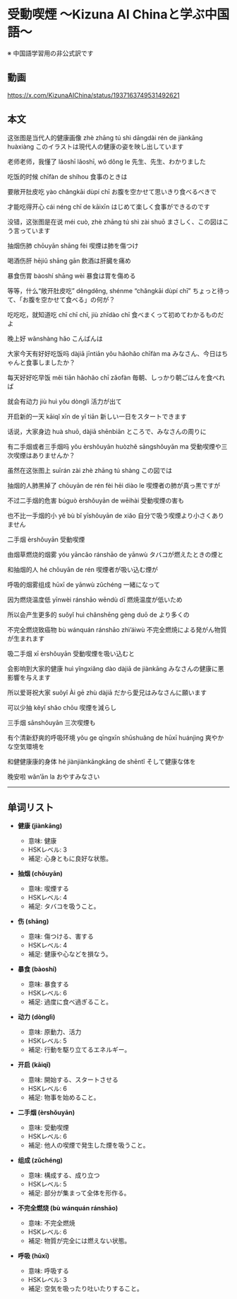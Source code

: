 # 受動喫煙 〜Kizuna AI Chinaと学ぶ中国語〜
※ 中国語学習用の非公式訳です

## 動画
https://x.com/KizunaAIChina/status/1937163749531492621

## 本文

这张图是当代人的健康画像
zhè zhāng tú shì dāngdài rén de jiànkāng huàxiàng
このイラストは現代人の健康の姿を映し出しています

老师老师，我懂了
lǎoshī lǎoshī, wǒ dǒng le
先生、先生、わかりました

吃饭的时候
chīfàn de shíhou
食事のときは

要敞开肚皮吃
yào chǎngkāi dùpí chī
お腹を空かせて思いきり食べるべきで

才能吃得开心
cái néng chī de kāixīn
はじめて楽しく食事ができるのです

没错，这张图是在说
méi cuò, zhè zhāng tú shì zài shuō
まさしく、この図はこう言っています

抽烟伤肺
chōuyān shāng fèi
喫煙は肺を傷つけ

喝酒伤肝
hējiǔ shāng gān
飲酒は肝臓を痛め

暴食伤胃
bàoshí shāng wèi
暴食は胃を傷める

等等，什么“敞开肚皮吃”
děngděng, shénme “chǎngkāi dùpí chī”
ちょっと待って、「お腹を空かせて食べる」の何が？

吃吃吃，就知道吃
chī chī chī, jiù zhīdào chī
食べまくって初めてわかるものだよ

晚上好
wǎnshàng hǎo
こんばんは

大家今天有好好吃饭吗
dàjiā jīntiān yǒu hǎohǎo chīfàn ma
みなさん、今日はちゃんと食事しましたか？

每天好好吃早饭
měi tiān hǎohǎo chī zǎofàn
毎朝、しっかり朝ごはんを食べれば

就会有动力
jiù huì yǒu dònglì
活力が出て

开启新的一天
kāiqǐ xīn de yī tiān
新しい一日をスタートできます

话说，大家身边
huà shuō, dàjiā shēnbiān
ところで、みなさんの周りに

有二手烟或者三手烟吗
yǒu èrshǒuyān huòzhě sāngshǒuyān ma
受動喫煙や三次喫煙はありませんか？

虽然在这张图上
suīrán zài zhè zhāng tú shàng
この図では

抽烟的人肺黑掉了
chōuyān de rén fèi hēi diào le
喫煙者の肺が真っ黒ですが

不过二手烟的危害
búguò èrshǒuyān de wēihài
受動喫煙の害も

也不比一手烟的小
yě bù bǐ yīshǒuyān de xiǎo
自分で吸う喫煙より小さくありません

二手烟
èrshǒuyān
受動喫煙

由烟草燃烧的烟雾
yóu yāncǎo ránshāo de yānwù
タバコが燃えたときの煙と

和抽烟的人
hé chōuyān de rén
喫煙者が吸い込む煙が

呼吸的烟雾组成
hūxī de yānwù zǔchéng
一緒になって

因为燃烧温度低
yīnwèi ránshāo wēndù dī
燃焼温度が低いため

所以会产生更多的
suǒyǐ huì chǎnshēng gèng duō de
より多くの

不完全燃烧致癌物
bù wánquán ránshāo zhì’áiwù
不完全燃焼による発がん物質が生まれます

吸二手烟
xī èrshǒuyān
受動喫煙を吸い込むと

会影响到大家的健康
huì yǐngxiǎng dào dàjiā de jiànkāng
みなさんの健康に悪影響を与えます

所以爱哥祝大家
suǒyǐ Ài gē zhù dàjiā
だから愛兄はみなさんに願います

可以少抽
kěyǐ shǎo chōu
喫煙を減らし

三手烟
sānshǒuyān
三次喫煙も

有个清新舒爽的呼吸环境
yǒu ge qīngxīn shūshuǎng de hūxī huánjìng
爽やかな空気環境を

和健健康康的身体
hé jiànjiànkāngkāng de shēntǐ
そして健康な体を

晚安啦
wǎn’ān la
おやすみなさい

---

## 单词リスト

* **健康 (jiànkāng)**

  * 意味: 健康
  * HSKレベル: 3
  * 補足: 心身ともに良好な状態。
* **抽烟 (chōuyān)**

  * 意味: 喫煙する
  * HSKレベル: 4
  * 補足: タバコを吸うこと。
* **伤 (shāng)**

  * 意味: 傷つける、害する
  * HSKレベル: 4
  * 補足: 健康や心などを損なう。
* **暴食 (bàoshí)**

  * 意味: 暴食する
  * HSKレベル: 6
  * 補足: 過度に食べ過ぎること。
* **动力 (dònglì)**

  * 意味: 原動力、活力
  * HSKレベル: 5
  * 補足: 行動を駆り立てるエネルギー。
* **开启 (kāiqǐ)**

  * 意味: 開始する、スタートさせる
  * HSKレベル: 6
  * 補足: 物事を始めること。
* **二手烟 (èrshǒuyān)**

  * 意味: 受動喫煙
  * HSKレベル: 6
  * 補足: 他人の喫煙で発生した煙を吸うこと。
* **组成 (zǔchéng)**

  * 意味: 構成する、成り立つ
  * HSKレベル: 5
  * 補足: 部分が集まって全体を形作る。
* **不完全燃烧 (bù wánquán ránshāo)**

  * 意味: 不完全燃焼
  * HSKレベル: 6
  * 補足: 物質が完全には燃えない状態。
* **呼吸 (hūxī)**

  * 意味: 呼吸する
  * HSKレベル: 3
  * 補足: 空気を吸ったり吐いたりすること。
